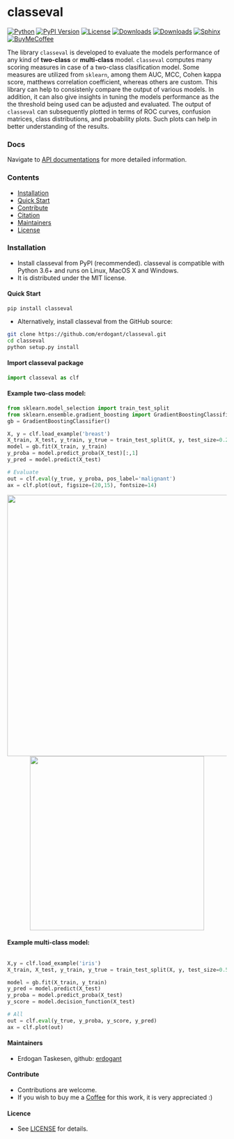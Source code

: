 # classeval

[![Python](https://img.shields.io/pypi/pyversions/classeval)](https://img.shields.io/pypi/pyversions/classeval)
[![PyPI Version](https://img.shields.io/pypi/v/classeval)](https://pypi.org/project/classeval/)
[![License](https://img.shields.io/badge/license-MIT-green.svg)](https://github.com/erdogant/classeval/blob/master/LICENSE)
[![Downloads](https://pepy.tech/badge/classeval)](https://pepy.tech/project/classeval)
[![Downloads](https://pepy.tech/badge/classeval/month)](https://pepy.tech/project/classeval/month)
[![Sphinx](https://img.shields.io/badge/Sphinx-Docs-blue)](https://erdogant.github.io/classeval/)
[![BuyMeCoffee](https://img.shields.io/badge/buymea-coffee-yellow.svg)](https://www.buymeacoffee.com/erdogant)
<!---[![Coffee](https://img.shields.io/badge/coffee-black-grey.svg)](https://erdogant.github.io/donate/?currency=USD&amount=5)-->

The library ``classeval`` is developed to evaluate the models performance of any kind of **two-class** or **multi-class** model. ``classeval`` computes many scoring measures in case of a two-class clasification model. Some measures are utilized from ``sklearn``, among them AUC, MCC, Cohen kappa score, matthews correlation coefficient, whereas others are custom. This library can help to consistenly compare the output of various models. In addition, it can also give insights in tuning the models performance as the the threshold being used can be adjusted and evaluated. The output of ``classeval`` can subsequently plotted in terms of ROC curves, confusion matrices, class distributions, and probability plots. Such plots can help in better understanding of the results.

### Docs
Navigate to [API documentations](https://erdogant.github.io/classeval/) for more detailed information.



### Contents
- [Installation](#-installation)
- [Quick Start](#-quick-start)
- [Contribute](#-contribute)
- [Citation](#-citation)
- [Maintainers](#-maintainers)
- [License](#-copyright)

### Installation
* Install classeval from PyPI (recommended). classeval is compatible with Python 3.6+ and runs on Linux, MacOS X and Windows. 
* It is distributed under the MIT license.

#### Quick Start
```
pip install classeval
```

* Alternatively, install classeval from the GitHub source:
```bash
git clone https://github.com/erdogant/classeval.git
cd classeval
python setup.py install
```  

#### Import classeval package
```python
import classeval as clf
```

#### Example two-class model:
```python
from sklearn.model_selection import train_test_split
from sklearn.ensemble.gradient_boosting import GradientBoostingClassifier
gb = GradientBoostingClassifier()

X, y = clf.load_example('breast')
X_train, X_test, y_train, y_true = train_test_split(X, y, test_size=0.2)
model = gb.fit(X_train, y_train)
y_proba = model.predict_proba(X_test)[:,1]
y_pred = model.predict(X_test)

# Evaluate
out = clf.eval(y_true, y_proba, pos_label='malignant')
ax = clf.plot(out, figsize=(20,15), fontsize=14)
```

<p align="center">
  <img src="https://github.com/erdogant/classeval/blob/master/docs/figs/Figure_1.png" width="600" />
  <img src="https://github.com/erdogant/classeval/blob/master/docs/figs/Figure_2.png" width="400" />
</p>

#### Example multi-class model:
```python

X,y = clf.load_example('iris')
X_train, X_test, y_train, y_true = train_test_split(X, y, test_size=0.5)

model = gb.fit(X_train, y_train)
y_pred = model.predict(X_test)
y_proba = model.predict_proba(X_test)
y_score = model.decision_function(X_test)

# All
out = clf.eval(y_true, y_proba, y_score, y_pred)
ax = clf.plot(out)
```

#### Maintainers
* Erdogan Taskesen, github: [erdogant](https://github.com/erdogant)

#### Contribute
* Contributions are welcome.
* If you wish to buy me a <a href="https://www.buymeacoffee.com/erdogant">Coffee</a> for this work, it is very appreciated :)

#### Licence
* See [LICENSE](LICENSE) for details.
